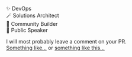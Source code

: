 ✨ DevOps  
🪄 Solutions Architect  
🚀 Community Builder  
📢 Public Speaker  

I will most probably leave a comment on your PR.  
[Something like...](https://y.yarn.co/377de031-86a1-4630-9ef9-d26f48d93c7e_text.gif) or [something like this...](https://media2.giphy.com/media/v1.Y2lkPTc5MGI3NjExazNmZ2dqaDEwdDAzOTliemIxNzB3M3A2ZXJ2Mm9xc2Z5aGpscXR5ZiZlcD12MV9pbnRlcm5hbF9naWZfYnlfaWQmY3Q9Zw/8MM0W6DapfrtizC5b3/giphy.webp)
<!---
dimitrievskaj/dimitrievskaj is a ✨ special ✨ repository because its `README.md` (this file) appears on your GitHub profile.
You can click the Preview link to take a look at your changes.
--->
